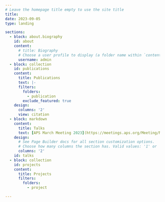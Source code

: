 ```yaml
---
# Leave the homepage title empty to use the site title
title:
date: 2023-09-05
type: landing

sections:
  - block: about.biography
    id: about
    content:
      # title: Biography
      # Choose a user profile to display (a folder name within `content/authors/`)
      username: admin
  - block: collection
    id: publications
    content:
      title: Publications
      text: |-
      filters:
        folders:
          - publication
        exclude_featured: true
    design:
      columns: '2'
      view: citation
  - block: markdown
    content: 
      title: Talks
      text: [APS March Meeting 2023](https://meetings.aps.org/Meeting/MAR23/Session/N01.10), Exploiting stochastic fluctuations in gene expression to infer interactions between genes. Contributed talk. 
    design:
      # See Page Builder docs for all section customization options.
      # Choose how many columns the section has. Valid values: '1' or '2'.
      columns: '2'
    id: talks
  - block: collection
    id: projects
    content:
      title: Projects
      filters:
        folders:
          - project

---
```

